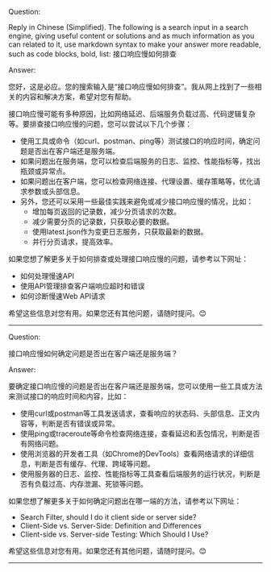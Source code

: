 Question:

Reply in Chinese (Simplified).
The following is a search input in a search engine, giving useful content or solutions and as much information as you can related to it, use markdown syntax to make your answer more readable, such as code blocks, bold, list:
接口响应慢如何排查

Answer:

您好，这是必应。您的搜索输入是“接口响应慢如何排查”。我从网上找到了一些相关的内容和解决方案，希望对您有帮助。

接口响应慢可能有多种原因，比如网络延迟、后端服务负载过高、代码逻辑复杂等。要排查接口响应慢的问题，您可以尝试以下几个步骤：

- 使用工具或命令（如curl、postman、ping等）测试接口的响应时间，确定问题是否出在客户端还是服务端。
- 如果问题出在服务端，您可以检查后端服务的日志、监控、性能指标等，找出瓶颈或异常点。
- 如果问题出在客户端，您可以检查网络连接、代理设置、缓存策略等，优化请求参数或头部信息。
- 另外，您还可以采用一些最佳实践来避免或减少接口响应慢的情况，比如：
  - 增加每页返回的记录数，减少分页请求的次数。
  - 减少需要分页的记录数，只获取必要的数据。
  - 使用latest.json作为变更日志服务，只获取最新的数据。
  - 并行分页请求，提高效率。

如果您想了解更多关于如何排查或处理接口响应慢的问题，请参考以下网址：
-  如何处理慢速API
-  使用API管理排查客户端响应超时和错误
-  如何诊断慢速Web API请求

希望这些信息对您有用。如果您还有其他问题，请随时提问。😊


<hr/>

Question:

接口响应慢如何确定问题是否出在客户端还是服务端？

Answer:

要确定接口响应慢的问题是否出在客户端还是服务端，您可以使用一些工具或方法来测试接口的响应时间和内容，比如：

- 使用curl或postman等工具发送请求，查看响应的状态码、头部信息、正文内容等，判断是否有错误或异常。
- 使用ping或traceroute等命令检查网络连接，查看延迟和丢包情况，判断是否有网络问题。
- 使用浏览器的开发者工具（如Chrome的DevTools）查看网络请求的详细信息，判断是否有缓存、代理、跨域等问题。
- 使用服务器的日志、监控、性能指标等工具查看后端服务的运行状况，判断是否有负载过高、内存泄漏、死锁等问题。

如果您想了解更多关于如何确定问题出在哪一端的方法，请参考以下网址：
-  Search Filter, should I do it client side or server side?
-  Client-Side vs. Server-Side: Definition and Differences
-  Client-side vs. Server-side Testing: Which Should I Use?

希望这些信息对您有用。如果您还有其他问题，请随时提问。😊


<hr/>

